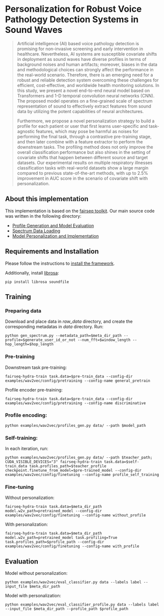 # Personalization for Robust Voice Pathology Detection Systems in Sound Waves

>Artificial intelligence (AI) based voice pathology detection is promising for non-invasive screening and early intervention in healthcare. Nevertheless, AI systems are susceptible covariate shifts in deployment as sound waves have diverse profiles in terms of background noises and human artifacts; moreover, biases in the data and methodological choices can strongly affect the performance in the real-world scenario. Therefore, there is an emerging need for a robust and reliable detection system overcoming these challenges for efficient, cost-effective, and worldwide health monitoring solutions. In this study, we present a novel end-to-end neural model based on Transformers and 1-D temporal convolution neural networks (CNN). The proposed model operates on a fine-grained scale of spectrum representation of sound to effectively extract features from sound data by utilizing the potent capabilities of neural architectures.
>
>Furthermore, we propose a novel personalization strategy to build a profile for each patient or user that first learns user-specific and task-agnostic features, which may pose be harmful as noises for performing the final task, through a contrastive pre-training stage, and then later combine with a feature extractor to perform the downstream tasks. The profiling method does not only improve the overall classification performance but also shines in the setting of covariate shifts that happen between different source and target datasets. Our experimental results on multiple respiratory illnesses classification tasks with real-world datasets show a large margin compared to previous state-of-the-art methods, with up to 2.5\% improvement in AUC score in the scenario of covariate shift with personalization.

## About this implementation

This implementation is based on the [fairseq toolkit](https://github.com/facebookresearch/fairseq).
Our main source code was written in the following directory:
+ [Profile Generation and Model Evaluation](examples/RoPADet)
+ [Spectrum Data Loading](fairseq/data)
+ [Model Personalization and Implementation](fairseq/models/RoPADet)

## Requirements and Installation
Please follow the instructions to [install the framework](https://github.com/facebookresearch/fairseq#getting-started).

Additionally, install [librosa]():
```
pip install librosa soundfile
```

## Training

### Preparing data

Download and place data in *raw_data* directory, and create the corresponding metadatas in *data* directory.
Run:
```
python gen_spectrum.py --metadata_path=$meta_dir_path --profile=$generate_user_id_or_not --num_fft=$window_length --hop_length=$hop_length
```
### Pre-training

Downstream task pre-training:
```
fairseq-hydra-train task.data=$pre-train_data --config-dir examples/wav2vec/config/pretraining --config-name general_pretrain
```

Profile encoder pre-training:
```
fairseq-hydra-train task.data=$pre-train_data --config-dir examples/wav2vec/config/pretraining --config-name discriminative
```

### Profile encoding:

```
python examples/wav2vec/profiles_gen.py data/ --path $model_path
```

### Self-training:

In each iteration, run:
```
python examples/wav2vec/profiles_gen.py data/ --path $teacher_path; CUDA_VISIBLE_DEVICES="3" fairseq-hydra-train task.data=$self-train_data task.profiles_path=$teacher_profile checkpoint.finetune_from_model=$pre-trained_model --config-dir examples/wav2vec/config/finetuning --config-name profile_self_training
```

### Fine-tuning

Without personalization:
```
fairseq-hydra-train task.data=$meta_dir_path model.w2v_path=pretrained_model --config-dir examples/wav2vec/config/finetuning --config-name without_profile
```

With personalization:
```
fairseq-hydra-train task.data=$meta_dir_path model.w2v_path=pretrained_model task.profiling=True task.profiles_path=$profile_path --config-dir examples/wav2vec/config/finetuning --config-name with_profile
```

## Evaluation

Model without personalization:
```
python examples/wav2vec/eval_classifier.py data --labels label --input_file $meta_dir_path
```

Model with personalization:
```
python examples/wav2vec/eval_classifier_profile.py data --labels label --input_file $meta_dir_path --profile_path $profile_path
```
